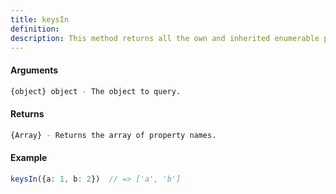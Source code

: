 ```yaml
---
title: keysIn
definition: 
description: This method returns all the own and inherited enumerable property names of an object.
---
```



#### Arguments


```bash
{object} object - The object to query.
```


#### Returns


```bash
{Array} - Returns the array of property names.
```


#### Example


```ts
keysIn({a: 1, b: 2})  // => ['a', 'b']
```